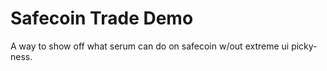 # Safecoin Trade Demo

A way to show off what serum can do on safecoin w/out extreme ui picky-ness.
